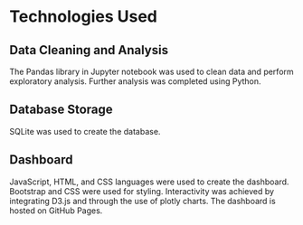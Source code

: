 # Technologies Used

## Data Cleaning and Analysis
The Pandas library in Jupyter notebook was used to clean data and perform exploratory analysis. Further analysis was completed using Python.

## Database Storage
SQLite was used to create the database.

## Dashboard
JavaScript, HTML, and CSS languages were used to create the dashboard. Bootstrap and CSS were used for styling. Interactivity was achieved by integrating D3.js and through the use of plotly charts. The dashboard is hosted on GitHub Pages. 
